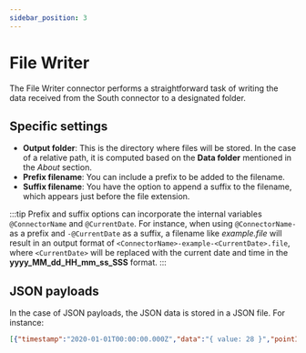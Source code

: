 ```yaml
---
sidebar_position: 3
---
```


# File Writer
The File Writer connector performs a straightforward task of writing the data received from the South connector to a 
designated folder.

## Specific settings
- **Output folder**: This is the directory where files will be stored. In the case of a relative path, it is computed based 
on the **Data folder** mentioned in the _About_ section.
- **Prefix filename**: You can include a prefix to be added to the filename.
- **Suffix filename**: You have the option to append a suffix to the filename, which appears just before the file extension.

:::tip
Prefix and suffix options can incorporate the internal variables `@ConnectorName` and `@CurrentDate`. For instance, 
when using `@ConnectorName-` as a prefix and `-@CurrentDate` as a suffix, a filename like _example.file_ will result 
in an output format of `<ConnectorName>-example-<CurrentDate>.file`, where `<CurrentDate>` will be replaced with the 
current date and time in the **yyyy_MM_dd_HH_mm_ss_SSS** format.
:::

## JSON payloads
In the case of JSON payloads, the JSON data is stored in a JSON file. For instance:
```json title="JSON file"
[{"timestamp":"2020-01-01T00:00:00.000Z","data":"{ value: 28 }","pointId":"MyPointId1"}]
```
